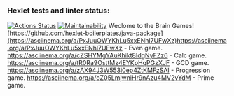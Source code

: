### Hexlet tests and linter status:
[![Actions Status](https://github.com/AnsariusZ/java-project-61/actions/workflows/hexlet-check.yml/badge.svg)](https://github.com/AnsariusZ/java-project-61/actions)
[![Maintainability](https://api.codeclimate.com/v1/badges/b1405acb57325bba260d/maintainability)](https://codeclimate.com/github/AnsariusZ/java-project-61/maintainability)
Weclome to the Brain Games!
[https://github.com/hexlet-boilerplates/java-package](https://asciinema.org/a/PxJuuOWYKhLu5xxENhl7UFwXz)https://asciinema.org/a/PxJuuOWYKhLu5xxENhl7UFwXz - Even game.
https://asciinema.org/a/cZSHYMgYAuKhikt8IdgNyFZz6 - Calc game.
https://asciinema.org/a/tR0Ra9OsttMz4EYKpHqPGzXJF - GCD game.
https://asciinema.org/a/zAX94J3W553i0ep4ZtKMFzSAI - Progression game.
https://asciinema.org/a/oZ05LmjwniHr9nAzu4MV2vYdM - Prime game.
